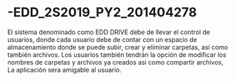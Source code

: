 # -EDD_2S2019_PY2_201404278

El sistema denominado como EDD DRIVE debe de llevar el control de usuarios, donde cada usuario debe de contar con un espacio de almacenamiento donde se puede subir, crear y eliminar carpetas, así como también archivos. Los usuarios también tendrán la opción de modificar los nombres de carpetas y archivos ya creados asi como compartir archivos, La aplicación sera amigable al usuario.
